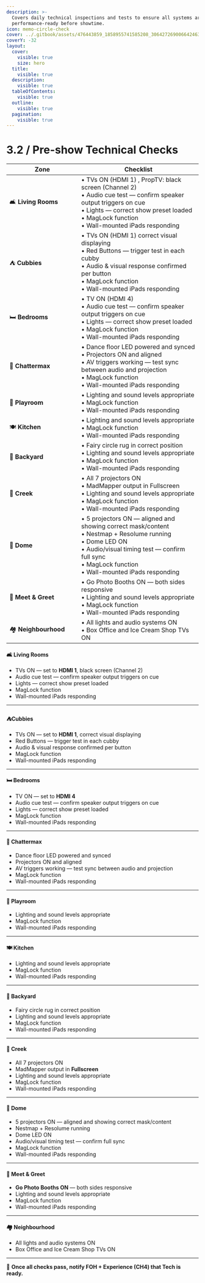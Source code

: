 ```yaml
---
description: >-
  Covers daily technical inspections and tests to ensure all systems are
  performance-ready before showtime.
icon: memo-circle-check
cover: ../.gitbook/assets/476443859_1858955741585208_3064272690066424631_n.jpg
coverY: -32
layout:
  cover:
    visible: true
    size: hero
  title:
    visible: true
  description:
    visible: true
  tableOfContents:
    visible: true
  outline:
    visible: true
  pagination:
    visible: true
---
```


# 3.2 / Pre-show Technical Checks

<table data-header-hidden data-full-width="false"><thead><tr><th width="172.3515625">Zone</th><th>Checklist</th></tr></thead><tbody><tr><td>🛋 <strong>Living Rooms</strong></td><td>• TVs ON (HDMI 1) , PropTV:  black screen (Channel 2)<br>• Audio cue test — confirm speaker output triggers on cue<br>• Lights — correct show preset loaded<br>• MagLock function<br>• Wall-mounted iPads responding</td></tr><tr><td>⛺ <strong>Cubbies</strong></td><td>• TVs ON (HDMI 1) correct visual displaying<br>• Red Buttons — trigger test in each cubby<br>• Audio &#x26; visual response confirmed per button<br>• MagLock function<br>• Wall-mounted iPads responding</td></tr><tr><td>🛏 <strong>Bedrooms</strong></td><td>• TV ON (HDMI 4)<br>• Audio cue test — confirm speaker output triggers on cue<br>• Lights — correct show preset loaded<br>• MagLock function<br>• Wall-mounted iPads responding</td></tr><tr><td>💃 <strong>Chattermax</strong></td><td>• Dance floor LED powered and synced<br>• Projectors ON and aligned<br>• AV triggers working — test sync between audio and projection<br>• MagLock function<br>• Wall-mounted iPads responding</td></tr><tr><td>🧸 <strong>Playroom</strong></td><td>• Lighting and sound levels appropriate<br>• MagLock function<br>• Wall-mounted iPads responding</td></tr><tr><td>🍽️ <strong>Kitchen</strong></td><td>• Lighting and sound levels appropriate<br>• MagLock function<br>• Wall-mounted iPads responding</td></tr><tr><td>🛝 <strong>Backyard</strong></td><td>• Fairy circle rug in correct position<br>• Lighting and sound levels appropriate<br>• MagLock function<br>• Wall-mounted iPads responding</td></tr><tr><td>🌲 <strong>Creek</strong></td><td>• All 7 projectors ON<br>• MadMapper output in Fullscreen<br>• Lighting and sound levels appropriate<br>• MagLock function<br>• Wall-mounted iPads responding</td></tr><tr><td>🌌 <strong>Dome</strong></td><td>• 5 projectors ON — aligned and showing correct mask/content<br>• Nestmap + Resolume running<br>• Dome LED ON<br>• Audio/visual timing test — confirm full sync<br>• MagLock function<br>• Wall-mounted iPads responding</td></tr><tr><td>🤝 <strong>Meet &#x26; Greet</strong></td><td>• Go Photo Booths ON — both sides responsive<br>• Lighting and sound levels appropriate<br>• MagLock function<br>• Wall-mounted iPads responding</td></tr><tr><td>🏘 <strong>Neighbourhood</strong></td><td>• All lights and audio systems ON<br>• Box Office and Ice Cream Shop TVs ON</td></tr></tbody></table>

#### 🛋 Living Rooms

* TVs ON — set to **HDMI 1**, black screen (Channel 2)
* Audio cue test — confirm speaker output triggers on cue
* Lights — correct show preset loaded&#x20;
* MagLock function
* Wall-mounted iPads responding

***

#### **⛺**&#x43;ubbies

* TVs ON — set to **HDMI 1**, correct visual displaying
* Red Buttons — trigger test in each cubby
* Audio & visual response confirmed per button
* MagLock function
* Wall-mounted iPads responding

***

#### 🛏 Bedrooms

* TV ON — set to **HDMI 4**
* Audio cue test — confirm speaker output triggers on cue
* Lights — correct show preset loaded&#x20;
* MagLock function
* Wall-mounted iPads responding

***

#### 💃 Chattermax

* Dance floor LED powered and synced
* Projectors ON and aligned
* AV triggers working — test sync between audio and projection
* MagLock function
* Wall-mounted iPads responding

***

#### 🧸 Playroom

* Lighting and sound levels appropriate
* MagLock function
* Wall-mounted iPads responding

***

#### 🍽️ Kitchen

* Lighting and sound levels appropriate
* MagLock function
* Wall-mounted iPads responding

***

#### 🛝 Backyard

* Fairy circle rug in correct position
* Lighting and sound levels appropriate
* MagLock function
* Wall-mounted iPads responding

***

#### **🌲** Creek

* All 7 projectors ON
* MadMapper output in **Fullscreen**
* Lighting and sound levels appropriate
* MagLock function
* Wall-mounted iPads responding

***

#### 🌌 Dome

* 5 projectors ON — aligned and showing correct mask/content
* Nestmap + Resolume running
* Dome LED ON
* Audio/visual timing test — confirm full sync
* MagLock function
* Wall-mounted iPads responding

***

#### 🤝 Meet & Greet

* **Go Photo Booths ON** — both sides responsive
* Lighting and sound levels appropriate
* MagLock function
* Wall-mounted iPads responding

***

#### 🏘 Neighbourhood

* All lights and audio systems ON
* Box Office and Ice Cream Shop TVs ON

***

📢 **Once all checks pass, notify FOH + Experience (CH4) that Tech is ready.**
